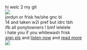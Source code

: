 hi welc 2 my git
</br> ![](https://komarev.com/ghpvc/?username=DETERMlNATION&color=7a7a7a&style=flat-square&label=visitors)
</br> jordyn or frisk he/she gnc bi
</br> 14 and taken w2i pref but idrc tbh
</br> ifb all ponytowners ! bmf lelelele
</br> i hate you if you whitewash frisk
</br> [sign pls](https://rochas313.atabook.org) and [listen now](https://open.spotify.com/track/6MX8v7cRooNQb5fW5Uo6Sm?si=ddafbb19ead3483c) and [read more](https://rentry.co/dreamily)
</br> ![](https://files.catbox.moe/lhvlyu.gif)
